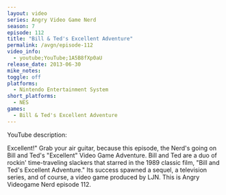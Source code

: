 ```yaml
---
layout: video
series: Angry Video Game Nerd
season: 7
episode: 112
title: "Bill & Ted's Excellent Adventure"
permalink: /avgn/episode-112
video_info:
  - youtube;YouTube;1A5B8fXp0aU
release_date: 2013-06-30
mike_notes:
toggle: off
platforms:
  - Nintendo Entertainment System
short_platforms:
  - NES
games:
  - Bill & Ted's Excellent Adventure
---
```


<p class="yt-description">YouTube description:</p>

Excellent!" Grab your air guitar, because this episode, the Nerd's going on Bill and Ted's "Excellent" Video Game Adventure. Bill and Ted are a duo of rockin' time-traveling slackers that starred in the 1989 classic film, "Bill and Ted's Excellent Adventure." Its success spawned a sequel, a television series, and of course, a video game produced by LJN. This is Angry Videogame Nerd episode 112.